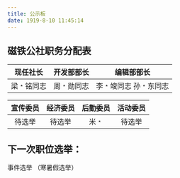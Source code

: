 ```yaml
---
title: 公示板
date: 1919-8-10 11:45:14
---
```


## 磁铁公社职务分配表
| 现任社长  | 开发部部长  | 编辑部部长 |
|  :----:  | :----:  | :----: |
| 梁﹡铭同志  | 周﹡勋同志 | 李﹡竣同志 孙﹡东同志 |

| 宣传委员  | 经济委员  | 后勤委员 | 活动委员 |
|  :----:  | :----:  | :----: | :----: |
| 待选举  | 待选举 |米﹡ | 待选举 |

## 下一次职位选举：
事件选举
（寒暑假选举）
